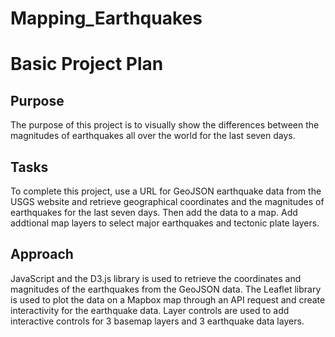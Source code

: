 # Mapping_Earthquakes

# Basic Project Plan
## Purpose
The purpose of this project is to visually show the differences between the magnitudes of earthquakes all over the world for the last seven days.  

## Tasks
To complete this project, use a URL for GeoJSON earthquake data from the USGS website and retrieve geographical coordinates and the magnitudes of earthquakes for the last seven days. Then add the data to a map.  Add addtional map layers to select major earthquakes and tectonic plate layers.  

## Approach
JavaScript and the D3.js library is used to retrieve the coordinates and magnitudes of the earthquakes from the GeoJSON data. The Leaflet library is used to plot the data on a Mapbox map through an API request and create interactivity for the earthquake data.  Layer controls are used to add interactive controls for 3 basemap layers and 3 earthquake data layers.  

